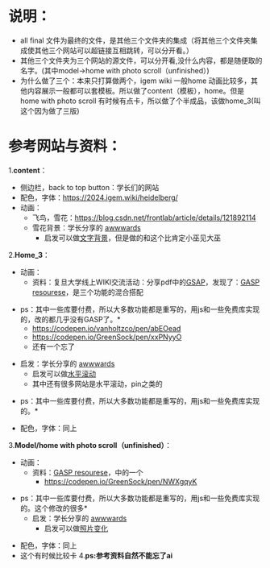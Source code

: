 # 说明：
 - all final 文件为最终的文件，是其他三个文件夹的集成（将其他三个文件夹集成使其他三个网站可以超链接互相跳转，可以分开看。）
 - 其他三个文件夹为三个网站的源文件，可以分开看,没什么内容，都是随便取的名字。(其中model->home with photo scroll（unfinished）)
 - 为什么做了三个：本来只打算做两个，igem wiki 一般home 动画比较多，其他内容展示一般都可以套模板。所以做了content（模板），home。但是home with photo scroll 有时候有点卡，所以做了个半成品，该做home_3(叫这个因为做了三版)
 
 # 参考网站与资料：
 1.**content**：
 - 侧边栏，back to top button：学长们的网站
 - 配色，字体：https://2024.igem.wiki/heidelberg/
 - 动画：
    - 飞鸟，雪花：https://blog.csdn.net/frontlab/article/details/121892114
    - 雪花背景：学长分享的 [awwwards](https://www.awwwards.com/websites/)
      - 启发可以做[文字背景](https://immersive-g.com/)，但是做的和这个比肯定小巫见大巫

 2.**Home_3**：
 - 动画：
   - 资料：复旦大学线上WIKI交流活动：分享pdf中的[GSAP](https://gsap.com/)，发现了：[GASP resourese](https://gsap.com/demos/?page=1)，是三个功能的混合搭配
  * ps：其中一些库要付费，所以大多数功能都是重写的，用js和一些免费库实现的，改的都几乎没有GASP了。*
     - https://codepen.io/vanholtzco/pen/abEOead
     - https://codepen.io/GreenSock/pen/xxPNyyO
     - 还有一个忘了
   - 启发：学长分享的 [awwwards](https://www.awwwards.com/websites/)
      - 启发可以做[水平滚动](https://www.rangerak.org/)
      - 其中还有很多网站是水平滚动，pin之类的
 * ps：其中一些库要付费，所以大多数功能都是重写的，用js和一些免费库实现的。*
- 配色，字体：同上


 3.**Model/home with photo scroll（unfinished）**：
 - 动画：
    - 资料：[GASP resourese](https://codepen.io/collection/BNMEYN)，中的一个
      - https://codepen.io/GreenSock/pen/NWXgqyK
* ps：其中一些库要付费，所以大多数功能都是重写的，用js和一些免费库实现的。这个修改的很多*
    - 启发：学长分享的 [awwwards](https://www.awwwards.com/websites/)
      - 启发可以做[照片变化](https://www.rangerak.org/)
 - 配色，字体：同上
 - 这个有时候比较卡
4.**ps:参考资料自然不能忘了ai**
